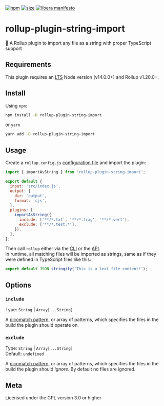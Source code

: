 [npm]: https://img.shields.io/npm/v/rollup-plugin-string-import
[npm-url]: https://www.npmjs.com/package/rollup-plugin-string-import
[size]: https://packagephobia.now.sh/badge?p=rollup-plugin-string-import
[size-url]: https://packagephobia.now.sh/result?p=rollup-plugin-string-import

[![npm][npm]][npm-url]
[![size][size]][size-url]
[![libera manifesto](https://img.shields.io/badge/libera-manifesto-lightgrey.svg)](https://liberamanifesto.com)

# rollup-plugin-string-import

🍣 A Rollup plugin to import any file as a string with proper TypeScript support

## Requirements

This plugin requires an [LTS](https://github.com/nodejs/Release) Node version (v14.0.0+) and Rollup v1.20.0+.

## Install

Using `npm`:

```bash
npm install -D rollup-plugin-string-import
```

or `yarn`

```bash
yarn add -D rollup-plugin-string-import
```

## Usage

Create a `rollup.config.js` [configuration file](https://www.rollupjs.org/guide/en/#configuration-files) and import the plugin:

```js
import { importAsString } from 'rollup-plugin-string-import';

export default {
  input: 'src/index.js',
  output: {
    dir: 'output',
    format: 'cjs',
  },
  plugins: [
    importAsString({
      include: ['**/*.txt', '**/*.frag', '**/*.vert'],
      exclude: ['**/*.test.*'],
    }),
  ],
};
```

Then call `rollup` either via the [CLI](https://www.rollupjs.org/guide/en/#command-line-reference) or the [API](https://www.rollupjs.org/guide/en/#javascript-api).  
In runtime, all matching files will be imported as strings, same as if they were defined in TypeScript files like this:

```typescript
export default JSON.stringify('This is a text file content!');
```

## Options

### `include`

Type: `String` | `Array[...String]`<br>

A [picomatch pattern](https://github.com/micromatch/picomatch), or array of patterns, which specifies the files in the build the plugin should operate on.

### `exclude`

Type: `String` | `Array[...String]`<br>
Default: `undefined`

A [picomatch pattern](https://github.com/micromatch/picomatch), or array of patterns, which specifies the files in the build the plugin should _ignore_. By default no files are ignored.

## Meta

Licensed under the GPL version 3.0 or higher
